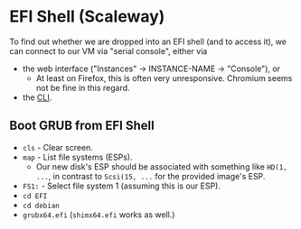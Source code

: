 # EFI Shell (Scaleway)

To find out whether we are dropped into an EFI shell (and to access it),
we can connect to our VM via "serial console", either via

- the web interface ("Instances" -> INSTANCE-NAME -> "Console"), or
    - At least on Firefox, this is often very unresponsive.
      Chromium seems not be fine in this regard.
- the [CLI](https://github.com/scaleway/scaleway-cli/blob/master/docs/commands/instance.md#connect-to-the-serial-console-of-an-instance).


## Boot GRUB from EFI Shell

* `cls` - Clear screen.
* `map` - List file systems (ESPs).
    - Our new disk's ESP should be associated with something like `HD(1, ...`,
      in contrast to `Scsi(15, ...` for the provided image's ESP.
* `FS1:` - Select file system 1 (assuming this is our ESP).
* `cd EFI`
* `cd debian`
* `grubx64.efi` (`shimx64.efi` works as well.)
